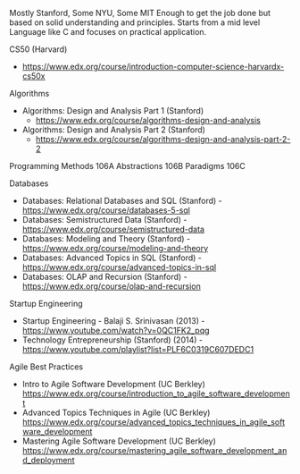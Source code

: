 Mostly Stanford, Some NYU, Some MIT
Enough to get the job done but based on solid understanding and principles. Starts from a mid level Language like C and focuses on practical application.


CS50 (Harvard)
- https://www.edx.org/course/introduction-computer-science-harvardx-cs50x

Algorithms
- Algorithms: Design and Analysis Part 1 (Stanford)
    - https://www.edx.org/course/algorithms-design-and-analysis
- Algorithms: Design and Analysis Part 2 (Stanford)
    - https://www.edx.org/course/algorithms-design-and-analysis-part-2-2

Programming Methods 106A
Abstractions 106B
Paradigms 106C


Databases
- Databases: Relational Databases and SQL (Stanford) - https://www.edx.org/course/databases-5-sql
- Databases: Semistructured Data (Stanford) - https://www.edx.org/course/semistructured-data
- Databases: Modeling and Theory (Stanford) - https://www.edx.org/course/modeling-and-theory
- Databases: Advanced Topics in SQL (Stanford) - https://www.edx.org/course/advanced-topics-in-sql
- Databases: OLAP and Recursion (Stanford) - https://www.edx.org/course/olap-and-recursion

Startup Engineering
- Startup Engineering - Balaji S. Srinivasan (2013) - https://www.youtube.com/watch?v=0QC1FK2_pqg
- Technology Entrepreneurship (Stanford) (2014) - https://www.youtube.com/playlist?list=PLF6C0319C607DEDC1

Agile Best Practices
- Intro to Agile Software Development (UC Berkley) https://www.edx.org/course/introduction_to_agile_software_development
- Advanced Topics Techniques in Agile (UC Berkley) https://www.edx.org/course/advanced_topics_techniques_in_agile_software_development
- Mastering Agile Software Development (UC Berkley) https://www.edx.org/course/mastering_agile_software_development_and_deployment